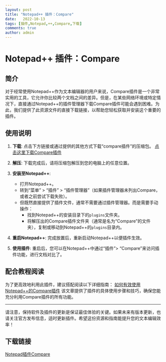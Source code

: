 ```yaml
---
layout: post
title: "Notepad++ 插件：Compare"
date:   2022-10-13
tags: [插件,Notepad,++,Compare,下载]
comments: true
author: admin
---
```

# Notepad++ 插件：Compare

## 简介
对于经常使用Notepad++作为文本编辑器的用户来说，Compare插件是一个非常实用的工具，它允许你比较两个文档之间的差异。但是，在某些网络环境或特定情况下，直接通过Notepad++的插件管理器下载Compare插件可能会遇到困难。为此，我们提供了此资源文件的直接下载链接，以帮助您轻松获取并安装这个重要的插件。

## 使用说明
1. **下载**: 点击下方链接或通过提供的其他方式下载“compare插件”的压缩包。
   [点击这里下载Compare插件](链接应指向实际的下载地址，此处用文字代替)

2. **解压**: 下载完成后，请将压缩包解压到您的电脑上的任意位置。

3. **安装至Notepad++**:
    - 打开Notepad++。
    - 转到“菜单” > “插件” > “插件管理器”（如果插件管理器未列出Compare，或者之前尝试下载失败）。
    - 但既然直接提供了插件文件，通常不需要通过插件管理器。而是需要手动操作：
      - 找到Notepad++的安装目录下的`plugins`文件夹。
      - 将解压出的Compare插件文件夹（通常是名为“Compare”的文件夹），复制或移动到Notepad++的`plugins`目录内。

4. **重启Notepad++**: 完成放置后，重新启动Notepad++以便插件生效。

5. **使用插件**: 重启后，您可以在Notepad++中通过“插件”> “Compare”来访问插件功能，进行文档对比了。

## 配合教程阅读
为了更高效地利用此插件，建议搭配阅读以下详细指南：
[如何有效使用Notepad++的Compare插件](https://blog.csdn.net/weixin_43097562/article/details/137830782)
该文章提供了插件的具体使用步骤和技巧，确保您能充分利用Compare插件的所有功能。

---

请注意，保持软件及插件的更新是保证最佳体验的关键。如果未来有版本更新，也请关注官方发布信息，适时更新插件。希望这份资源和指南能提升您的文本编辑效率！

## 下载链接

[Notepad插件Compare](https://pan.quark.cn/s/4f1708302d34)